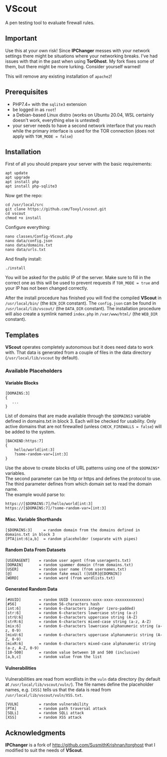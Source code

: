 # VScout

A pen testing tool to evaluate firewall rules.

## Important
Use this at your own risk! Since **IPChanger** messes with your network settings there might be situations where your networking breaks. I've had issues with that in the past when using **TorGhost**. My fork fixes some of them, but there might be more lurking. Consider yourself warned!  

This will remove any existing installation of `apache2`!

## Prerequisites
- PHP7.4+ with the `sqlite3` extension
- be logged in as `root`!
- a Debian-based Linux distro (works on Ubuntu 20.04, WSL certainly doesn't work, everything else is untested)
- your server needs to have a second network interface that you reach while the primary interface is used for the TOR connection (does not apply with `TOR_MODE = false`)

## Installation
First of all you should prepare your server with the basic requirements:
```
apt update
apt upgrade
apt install php
apt install php-sqlite3
```

Now get the repo:
```
cd /usr/local/src
git clone https://github.com/Toxyl/vscout.git
cd vscout
chmod +x install
```

Configure everything:
```
nano classes/Config-VScout.php 
nano data/config.json
nano data/domains.txt
nano data/urls.txt
```

And finally install:
```
./install
```

You will be asked for the public IP of the server. Make sure to fill in the correct one as this will be used to prevent requests if `TOR_MODE = true` and your IP has not been changed correctly.  

After the install procedure has finished you will find the compiled **VScout** in `/usr/local/bin/` (the `BIN_DIR` constant). The `config.json` can be found in `/usr/local/lib/vscout/` (the `DATA_DIR` constant). The installation procedure will also create a symlink named `index.php` in `/var/www/html/` (the `WEB_DIR` constant).

## Templates
**VScout** operates completely autonomous but it does need data to work with. 
That data is generated from a couple of files in the data directory (`/usr/local/lib/vscout` by default). 

### Available Placeholders
#### Variable Blocks
```
[DOMAINS:3]
{                  
   ...             
}
```

List of domains that are made available through the `$DOMAINS3` variable 
defined in domains.txt in block 3. Each will be checked for usability.
Only active domains that are not firewalled (unless `CHECK_FIREWALLS = false`) will be added to the system.

```
[BACKEND:https:7]                                                                          
{                                                                                          
    hello/world[int:3]                                                                     
    ?some-random-var=[int:3]                                                               
}                                                                                          
```

Use the above to create blocks of URL patterns using one of the `$DOMAINS*` variables.       
The second parameter can be http or https and defines the protocol to use.                 
The third parameter defines from which domain set to read the domain name.                 
The example would parse to:            

```                                                  
https://[$DOMAINS:7]/hello/world[int:3]                                                       
https://[$DOMAINS:7]/?some-random-var=[int:3]
```

#### Misc. Variable Shorthands
```
[$DOMAINS:3]     = random domain from the domains defined in domains.txt in block 3 
[PTA|int:6|a,b]  = random placeholder (separate with pipes)
```

#### Random Data From Datasets
```
[USERAGENT]    = random user agent (from useragents.txt)
[DOMAIN]       = random spammer domain (from domains.txt)
[USER]         = random user name (from usernames.txt)
[@]            = random fake email ([USER]@[DOMAIN])
[WORD]         = random word (from wordlists.txt)
```

#### Generated Random Data
```
[#UUID]        = random UUID (xxxxxxxx-xxxx-xxxx-xxxxxxxxxxxx)
[#56]          = random 56-characters hash 
[int:6]        = random 6-characters integer (zero-padded)
[str:6]        = random 6-characters lowercase string (a-z) 
[strU:6]       = random 6-characters uppercase string (A-Z) 
[strR:6]       = random 6-characters mixed-case string (a-z, A-Z) 
[mix:6]        = random 6-characters lowercase alphanumeric string (a-z, 0-9) 
[mixU:6]       = random 6-characters uppercase alphanumeric string (A-Z, 0-9) 
[mixR:6]       = random 6-characters mixed-case alphanumeric string (a-z, A-Z, 0-9) 
[10-500]       = random value between 10 and 500 (inclusive)
[a,b,c]        = random value from the list 
```

#### Vulnerabilities
Vulnerabilities are read from wordlists in the `vuln` data directory (by default at `/usr/local/lib/vscout/vuln/`). The file names define the placeholder names, e.g. `[XSS]` tells us that the data is read from `/usr/local/lib/vscout/vuln/XSS.txt`.
```
[VULN]         = random vulnerability
[PTA]          = random path traversal attack
[SQLi]         = random SQLi attack
[XSS]          = random XSS attack
```

## Acknowledgments 
**IPChanger** is a fork of http://github.com/SusmithKrishnan/torghost that I modified to suit the needs of **VScout**.
